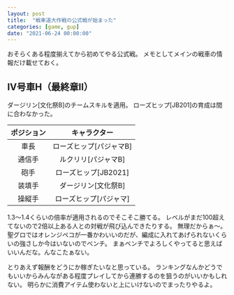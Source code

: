 ```yaml
---
layout: post
title:  "戦車道大作戦の公式戦が始まった"
categories: [game, gup]
date: "2021-06-24 00:00:00"
---
```


おそらくある程度揃えてから初めてやる公式戦。
メモとしてメインの戦車の情報だけ載せておく。

## Ⅳ号車H（最終章Ⅱ）

ダージリン[文化祭B]のチームスキルを適用。
ローズヒップ[JB201]の育成は間に合わなかった。

|ポジション|キャラクター|
|:-:|:-:|
|車長|ローズヒップ[パジャマB]|
|通信手|ルクリリ[パジャマB]|
|砲手|ローズヒップ[JB2021]|
|装填手|ダージリン[文化祭B]|
|操縦手|ローズヒップ[パジャマ]|

1.3〜1.4くらいの倍率が適用されるのでそこそこ勝てる。
レベルがまだ100超えてないので2倍以上ある人との対戦が飛び込んできたりする。
無理だからぁ〜。
聖グロではオレンジペコが一番かわいいのだが、編成に入れてあげられないくらいの強さしか今はいないのでベンチ。
まぁベンチでよろしくやってると思えばいいんだな。んなこたぁない。

とりあえず報酬をどうにか稼ぎたいなと思っている。
ランキングなんかどうでもいいからみんながある程度プレイしてから連勝するのを狙うのがいいかもしれない。
明らかに消費アイテム使わないと上にいけないのでまったりやるよ。
